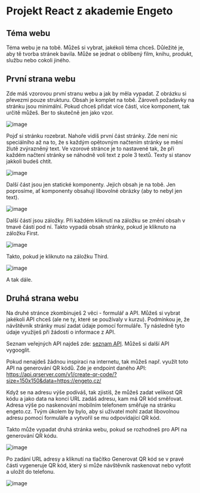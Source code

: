 # Projekt React z akademie Engeto

## Téma webu
Téma webu je na tobě. Můžeš si vybrat, jakékoli téma chceš. Důležité je, aby tě tvorba stránek bavila. Může se jednat o oblíbený film, knihu, produkt, službu nebo cokoli jiného.

## První strana webu
Zde máš vzorovou první stranu webu a jak by měla vypadat. Z obrázku si převezmi pouze strukturu. Obsah je komplet na tobě. Zároveň požadavky na stránku jsou minimální. Pokud chceš přidat více částí, více komponent, tak určitě můžeš. Ber to skutečně jen jako vzor.

![image](https://github.com/zachyunl/react-project/assets/47257941/e47e3662-457c-4374-a933-9881048215f6)


Pojď si stránku rozebrat. Nahoře vidíš první část stránky. Zde není nic speciálního až na to, že s každým opětovným načtením stránky se mění žlutě zvýrazněný text. Ve vzorové stránce je to nastavené tak, že při každém načtení stránky se náhodně volí text z pole 3 textů. Texty si stanov jakkoli budeš chtít.

![image](https://github.com/zachyunl/react-project/assets/47257941/b222d758-5075-487e-b19a-825f1de122e0)


Další část jsou jen statické komponenty. Jejich obsah je na tobě. Jen poprosíme, ať komponenty obsahují libovolné obrázky (aby to nebyl jen text).

![image](https://github.com/zachyunl/react-project/assets/47257941/eb777be5-d782-4139-95da-91c96fc190ad)


Další částí jsou záložky. Při každém kliknutí na záložku se změní obsah v tmavé částí pod ní. Takto vypadá obsah stránky, pokud je kliknuto na záložku First.

![image](https://github.com/zachyunl/react-project/assets/47257941/114bcfdb-d9e5-4fd2-a3fd-42bc115192e5)


Takto, pokud je kliknuto na záložku Third.

![image](https://github.com/zachyunl/react-project/assets/47257941/58131633-4fcb-4935-8607-4b2ca56b36a1)


A tak dále.

## Druhá strana webu
Na druhé stránce zkombinuješ 2 věci - formulář a API. Můžeš si vybrat jakékoli API chceš (ale ne ty, které se používaly v kurzu). Podmínkou je, že návštěvník stránky musí zadat údaje pomocí formuláře. Ty následně tyto údaje využiješ při žádosti o informace z API.

Seznam veřejných API najdeš zde: [seznam API](https://github.com/public-apis/public-apis). Můžeš si další API vygooglit.

Pokud nenajdeš žádnou inspiraci na internetu, tak můžeš např. využít toto API na generování QR kódů. Zde je endpoint daného API: https://api.qrserver.com/v1/create-qr-code/?size=150x150&data=https://engeto.cz/

Když se na adresu výše podíváš, tak zjistíš, že můžeš zadat velikost QR kódu a jako data na konci URL zadáš adresu, kam má QR kód směřovat. Adresa výše po naskenování mobilním telefonem směřuje na stránku engeto.cz. Tvým úkolem by bylo, aby si uživatel mohl zadat libovolnou adresu pomocí formuláře a vytvořil se mu odpovídající QR kód.

Takto může vypadat druhá stránka webu, pokud se rozhodneš pro API na generování QR kódu.

![image](https://github.com/zachyunl/react-project/assets/47257941/2f3423c9-73f8-4275-a9cf-9f1d7ab5a84e)


Po zadání URL adresy a kliknutí na tlačítko Generovat QR kód se v pravé části vygeneruje QR kód, který si může návštěvník naskenovat nebo vyfotit a uložit do telefonu.

![image](https://github.com/zachyunl/react-project/assets/47257941/324c676f-e5ec-404a-836f-88c11d816815)



